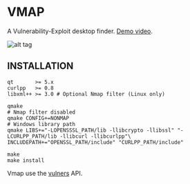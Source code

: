# VMAP

A Vulnerability-Exploit desktop finder. [Demo video](https://streamable.com/t2uld).

![alt tag](https://image.ibb.co/nK2ppv/vmap.png)

## INSTALLATION

```shell
qt       >= 5.x
curlpp   >= 0.8
libxml++ >= 3.0 # Optional Nmap filter (Linux only)
```

```shell
qmake
# Nmap filter disabled
qmake CONFIG+=NONMAP 
# Windows library path
qmake LIBS+="-LOPENSSSL_PATH/lib -llibcrypto -llibssl" "-LCURLPP_PATH/lib -llibcurl -llibcurlpp"\
INCLUDEPATH+="OPENSSL_PATH/include" "CURLPP_PATH/include"

make
make install
```

Vmap use the [vulners](https://vulners.com/api/v3/) API.
